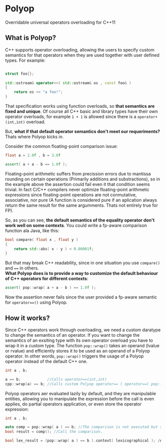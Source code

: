 Polyop
======

Overridable universal operators overloading for C++11


## What is Polyop?

C++ supports operator overloading, allowing the users to specify custom semantics for that operators when they are used together with user defined types. For example:

``` cpp

struct foo{};
     
std::ostream& operator<<( std::ostream& os , const foo& )
{
    return os << "a foo!";
}
```

That specification works using function overloads, so **that semantics are fixed and unique**. Of course all C++ basic and library types have their own operator overloads, for example `1 + 1` is allowed since there is a `operator+(int,int)` overload.

But, **what if that default operator semantics don't meet our requeriments?** Thats where Polyop kicks in.   

Consider the common floating-point comparison issue:

``` cpp
float a = 2.0f , b = 3.0f

assert( a + a - b == 1.0f );
```

Floating-point arithmetic suffers from precission errors due to mantissa rounding on certain operations (Primarily additions and substractions), so in the example above the assertion could fail even it that condition seems trivial. In fact C/C++ compilers never optimize floating-point arithmetic expressions since floating-point operations are not conmutative, associative, nor pure (A function is considered pure if an aplication always return the same result for the same argumments. Thats not entirely true for FP).

So, as you can see, **the default semantics of the equality operator don't work well on some contexts**. You could write a fp-aware comparison function ala Java, like this:

``` cpp
bool compare( float x , float y )
{
    return std::abs( x - y ) < 0.00001f;
}
```

But that may break C++ readability, since in one situation you use `compare()` and `==` in others.  
**What Polyop does is to provide a way to customize the default behaviour of C++ operators for different contexts**:

``` cpp
assert( pop::wrap( a + a - b ) == 1.0f );
```

Now the assertion never fails since the user provided a fp-aware semantic for `operator==()` using Polyop.

## How it works?

Since C++ operators work through overloading, we need a custom daratype to change the semantics of an operator. If you want to change the semantics of an exsiting type with its own operator overload you have to wrap it in a custom type.
The function `pop::wrap()` takes an operand (lvalue or rvalue) and efficiently stores it to be used as an operand of a Polyop operator. In other words, `pop::wrap()` triggers the usage of a Polyop operator instead of the default C++ one.

``` cpp
int a , b;

a == b;            //Calls operator==(int,int)
cpp::wrap(a) == b; //Calls custom Polyop operator== ( operator==( pop::operand<int> , int ) )
```

Polyop operators aer evaluated lazily by default, and they are manipulable entities, allowing you to manipulate the expression before the call is even applies, do partial operators application, or even store the operator expression:

``` cpp
int a , b;

auto comp = pop::wrap( a ) == b; //The comparison is not executed but stored in comp.
bool result = comp(); //Call the comparison.

bool lex_result = (pop::wrap( a ) == b ).context( lexicographical ); /Applies a "lexicographical" comparison context.

```
